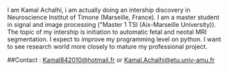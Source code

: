 I am Kamal Achalhi, i am actually doing an intership discovery in Neuroscience Institut of Timone (Marseille, France).
I am a master student in signal and image processing ("Master 1 TSI (Aix-Marseille University)). The topic of my intership is initiation to automatic fetal and neotal MRI segmentation. 
I expect to improve my programming level on python. I want to see research world more closely to mature my professional project.

##Contact : Kamal842010@hotmail.fr or Kamal.Achalhi@etu.univ-amu.fr
<!---
KamalAchalhi/KamalAchalhi is a ✨ special ✨ repository because its `README.md` (this file) appears on your GitHub profile.
You can click the Preview link to take a look at your changes.
--->
